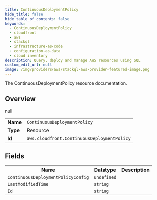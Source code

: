 ```yaml
---
title: ContinuousDeploymentPolicy
hide_title: false
hide_table_of_contents: false
keywords:
  - ContinuousDeploymentPolicy
  - cloudfront
  - aws
  - stackql
  - infrastructure-as-code
  - configuration-as-data
  - cloud inventory
description: Query, deploy and manage AWS resources using SQL
custom_edit_url: null
image: /img/providers/aws/stackql-aws-provider-featured-image.png
---
```

The ContinuousDeploymentPolicy resource documentation.

## Overview
<table><tbody>
<tr><td><b>Name</b></td><td><code>ContinuousDeploymentPolicy</code></td></tr>
<tr><td><b>Type</b></td><td>Resource</td></tr>
null
<tr><td><b>Id</b></td><td><code>aws.cloudfront.ContinuousDeploymentPolicy</code></td></tr>
</tbody></table>

## Fields
<table><tbody>
<tr><th>Name</th><th>Datatype</th><th>Description</th></tr>
<tr><td><code>ContinuousDeploymentPolicyConfig</code></td><td><code>undefined</code></td><td></td></tr><tr><td><code>LastModifiedTime</code></td><td><code>string</code></td><td></td></tr><tr><td><code>Id</code></td><td><code>string</code></td><td></td></tr>
</tbody></table>